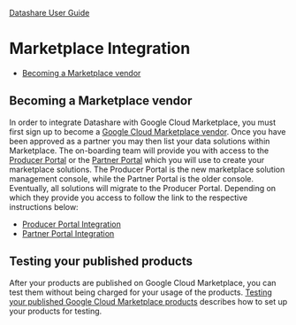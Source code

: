 [Datashare User Guide](./../README.md)

# Marketplace Integration
* [Becoming a Marketplace vendor](#becoming_a_marketplace_vendor)

## <a name="becoming_a_marketplace_vendor">Becoming a Marketplace vendor</a>
In order to integrate Datashare with Google Cloud Marketplace, you must first sign up to become a [Google Cloud Marketplace vendor](https://cloud.google.com/marketplace/docs/partners). Once you have been approved as a partner you may then list your data solutions within Marketplace. The on-boarding team will provide you with access to the [Producer Portal](https://console.cloud.google.com/producer-portal) or the [Partner Portal](https://console.cloud.google.com/producer-portal) which you will use to create your marketplace solutions. The Producer Portal is the new marketplace solution management console, while the Partner Portal is the older console. Eventually, all solutions will migrate to the Producer Portal. Depending on which they provide you access to follow the link to the respective instructions below:

- [Producer Portal Integration](./PRODUCER_PORTAL.md)
- [Partner Portal Integration](./PARTNER_PORTAL.md)

## Testing your published products
After your products are published on Google Cloud Marketplace, you can test them without being charged for your usage of the products. [Testing your published Google Cloud Marketplace products](https://cloud.google.com/marketplace/docs/partners/testing-products) describes how to set up your products for testing.
